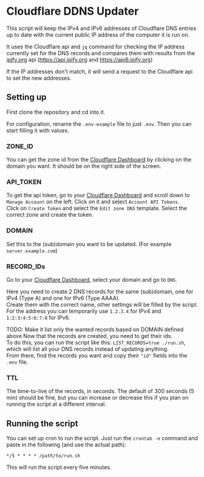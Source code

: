 # Cloudflare DDNS Updater
This script will keep the IPv4 and IPv6 addresses of Cloudflare DNS entries up to date with the current public IP address of the computer it is run on.

It uses the Cloudflare api and `jq` command for checking the IP address currently set for the DNS records and compares them with results from the [ipify.org](https://www.ipify.org/) api (https://api.ipify.org and https://api6.ipify.org)

If the IP addresses don't match, it will send a request to the Cloudflare api to set the new addresses.

## Setting up
First clone the repository and cd into it.

For configuration, rename the `.env-example` file to just `.env`. Then you can start filling it with values.
### ZONE_ID
You can get the zone id from the [Cloudflare Dashboard](https://dash.cloudflare.com) by clicking on the domain you want. It should be on the right side of the screen.
### API_TOKEN
To get the api token, go to your [Cloudflare Dashboard](https://dash.cloudflare.com) and scroll down to `Manage Account` on the left. Click on it and select `Account API Tokens`.  
Click on `Create Token` and select the `Edit zone DNS` template. Select the correct zone and create the token.
### DOMAIN
Set this to the (sub)domain you want to be updated. (For example `server.example.com`)
### RECORD_IDs
Go to your [Cloudflare Dashboard](https://dash.cloudflare.com), select your domain and go to `DNS`.

Here you need to create 2 DNS records for the same (sub)domain, one for IPv4 (Type A) and one for IPv6 (Type AAAA).  
Create them with the correct name, other settings will be filled by the script. For the address you can temporarily use `1.2.3.4` for IPv4 and `1:2:3:4:5:6:7:8` for IPv6.

TODO: Make it list only the wanted records based on DOMAIN defined above
Now that the records are created, you need to get their ids.  
To do this, you can run the script like this: `LIST_RECORDS=true ./run.sh`, which will list all your DNS records instead of updating anything.  
From there, find the records you want and copy their `"id"` fields into the `.env` file.
### TTL
The time-to-live of the records, in seconds. The default of 300 seconds (5 min) should be fine, but you can increase or decrease this if you plan on running the script at a different interval.

## Running the script
You can set up cron to run the script. Just run the `crontab -e` command and paste in the following (and use the actual path):
```cronexp
*/5 * * * * /path/to/run.sh
```
This will run the script every five minutes. 
